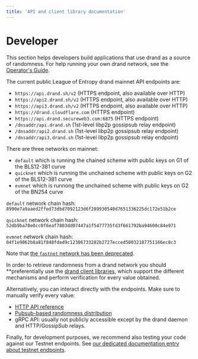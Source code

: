 ```yaml
---
title: 'API and client library documentation'
---
```


# Developer

This section helps developers build applications that use drand as a source of randomness. For help running your own drand network, see the [Operator's Guide](/operator/).

The current public League of Entropy drand mainnet API endpoints are:

* `https://api.drand.sh/v2` (HTTPS endpoint, also available over HTTP)
* `https://api2.drand.sh/v2` (HTTPS endpoint, also available over HTTP)
* `https://api3.drand.sh/v2` (HTTPS endpoint, also available over HTTP)
* `https://drand.cloudflare.com` (HTTPS endpoint)
* `https://api.drand.secureweb3.com:6875` (HTTPS endpoint)
* `/dnsaddr/api.drand.sh` (1st-level libp2p gossipsub relay endpoint)
* `/dnsaddr/api2.drand.sh` (1st-level libp2p gossipsub relay endpoint)
* `/dnsaddr/api3.drand.sh` (1st-level libp2p gossipsub relay endpoint)

There are three networks on mainnet:
- `default` which is running the chained scheme with public keys on G1 of the BLS12-381 curve
- `quicknet` which is running the unchained scheme with public keys on G2 of the BLS12-381 curve
- `evmnet` which is runnong the unchained scheme with public keys on G2 of the BN254 curve

`default` network chain hash:
```8990e7a9aaed2ffed73dbd7092123d6f289930540d7651336225dc172e51b2ce```

`quicknet` network chain hash:
```52db9ba70e0cc0f6eaf7803dd07447a1f5477735fd3f661792ba94600c84e971```

`evmnet` network chain hash:
```04f1e9062b8a81f848fded9c12306733282b2727ecced50032187751166ec8c3```

Note that [the `fastnet` network has been deprecated](/blog/2023/07/03/fastnet-sunset-quicknet-new/).

In order to retrieve randomness from a drand network you should **preferentially use the [drand client libraries](/developer/clients/), which support the different mechanisms and perform verification for every value obtained.

Alternatively, you can interact directly with the endpoints. Make sure to manually verify every value:

- [HTTP API reference](/developer/http-api/)
- [Pubsub-based randomness distribution](/developer/gossipsub/)
- gRPC API: usually not publicly accessible except by the drand daemon and HTTP/GossipSub relays.

Finally, for development purposes, we recommend also testing your code against our Testnet endpoints.
See [our dedicated documentation entry about testnet endpoints](/developer/http-api/#testnet-endpoints).

